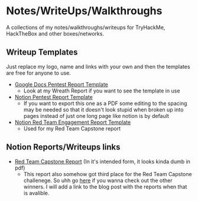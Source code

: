 # Notes/WriteUps/Walkthroughs
A collections of my notes/walkthroughs/writeups for TryHackMe, HackTheBox and other boxes/networks. 

## Writeup Templates
Just replace my logo, name and links with your own and then the templates are free for anyone to use.
* [Google Docs Pentest Report Template](https://docs.google.com/document/d/1ViKmi_d4BGNPTo5u_GlZ-yFBXPOwCIJChbg5JNrwE9Y/edit#)
  * Look at my Wreath Report if you want to see the template in use
* [Notion Pentest Report Template](https://hironewf.notion.site/Penetration-Testing-Report-Template-d720d84dc6034cd992caf933cb692b4f) 
  * If you want to export this one as a PDF some editing to the spacing may be needed so that it doesn't look stupid when broken up into pages instead of just one long page like notion is by default
* [Notion Red Team Engagement Report Template](https://hironewf.notion.site/Red-Team-Engagement-Report-76150bbdd379486e96bce92a8a97323a?pvs=4)
  * Used for my Red Team Capstone report 
## Notion Reports/Writeups links
* [Red Team Capstone Report](https://hironewf.notion.site/Red-Team-Capstone-Report-4f53d584a90f4a9d91a022ff869c2878?pvs=4) (In it's intended form, it looks kinda dumb in pdf)
  * This report also somehow got third place for the Red Team Capstone challenege. So uhh go [here](https://tryhackme.com/resources/blog/red-team-capstone-prizes) if you wanna check out the other winners. I will add a link to the blog post with the reports when that is avalible. 
